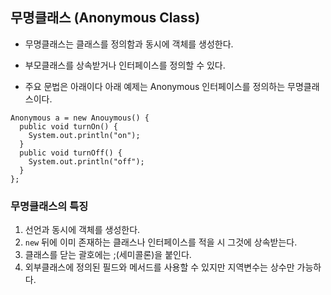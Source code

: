 ## 무명클래스 (Anonymous Class)
* 무명클래스는 클래스를 정의함과 동시에 객체를 생성한다.
* 부모클래스를 상속받거나 인터페이스를 정의할 수 있다.

* 주요 문법은 아래이다
아래 예제는 Anonymous 인터페이스를 정의하는 무명클래스이다.
```
Anonymous a = new Anouymous() {
  public void turnOn() {
    System.out.println("on");
  }
  public void turnOff() {
    System.out.println("off");
  }
};
```

### 무명클래스의 특징
1. 선언과 동시에 객체를 생성한다.
2. `new` 뒤에 이미 존재하는 클래스나 인터페이스를 적을 시 그것에 상속받는다.
3. 클래스를 닫는 괄호에는 ;(세미콜론)을 붙인다.
4. 외부클래스에 정의된 필드와 메서드를 사용할 수 있지만 지역변수는 상수만 가능하다.